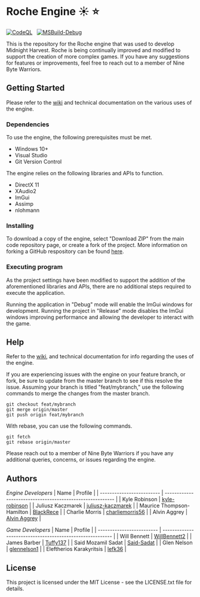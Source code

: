 # Roche Engine :sunny: :star:

[![CodeQL](https://github.com/Nine-Byte-Warriors/roche-engine/actions/workflows/codeql.yml/badge.svg)](https://github.com/Nine-Byte-Warriors/roche-engine/actions/workflows/codeql.yml)
&nbsp;
[![MSBuild-Debug](https://github.com/Nine-Byte-Warriors/roche-engine/actions/workflows/msbuild-debug.yml/badge.svg)](https://github.com/Nine-Byte-Warriors/roche-engine/actions/workflows/msbuild-debug.yml)

This is the repository for the Roche engine that was used to develop Midnight Harvest. Roche is being continually improved and modified to support the creation of more complex games. If you have any suggestions for features or improvements, feel free to reach out to a member of Nine Byte Warriors.

## Getting Started

Please refer to the [wiki](https://github.com/Nine-Byte-Warriors/roche-engine/wiki) and technical documentation on the various uses of the engine.

### Dependencies

To use the engine, the following prerequisites must be met.
* Windows 10+
* Visual Studio
* Git Version Control

The engine relies on the following libraries and APIs to function.
* DirectX 11
* XAudio2
* ImGui
* Assimp
* nlohmann

### Installing

To download a copy of the engine, select "Download ZIP" from the main code repository page, or create a fork of the project. More information on forking a GitHub respository can be found [here](https://www.youtube.com/watch?v=XTolZqmZq6s).

### Executing program

As the project settings have been modified to support the addition of the aforementioned libraries and APIs, there are no additional steps required to execute the application.

Running the application in "Debug" mode will enable the ImGui windows for development. Running the project in "Release" mode disables the ImGui windows improving performance and allowing the developer to interact with the game.

## Help

Refer to the [wiki](https://github.com/Nine-Byte-Warriors/roche-engine/wiki), and technical documentation for info regarding the uses of the engine.

If you are experiencing issues with the engine on your feature branch, or fork, be sure to update from the master branch to see if this resolve the issue. Assuming your branch is titled "feat/mybranch," use the following commands to merge the changes from the master branch.

```
git checkout feat/mybranch
git merge origin/master
git push origin feat/mybranch
```

With rebase, you can use the following commands.

```
git fetch
git rebase origin/master
```

Please reach out to a member of Nine Byte Warriors if you have any additional queries, concerns, or issues regarding the engine.

## Authors

_Engine Developers_
| Name                      | Profile                                                   |
| ------------------------- | --------------------------------------------------------- |
| Kyle Robinson             | [kyle-robinson](https://github.com/kyle-robinson)         |
| Juliusz Kaczmarek         | [juliusz-kaczmarek](https://github.com/juliusz-kaczmarek) |
| Maurice Thompson-Hamilton | [BlackRece](https://github.com/BlackRece)                 |
| Charlie Morris            | [charliemorris56](https://github.com/charliemorris56)     |
| Alvin Aggrey              | [Alvin Aggrey](https://github.com/AlvinAggrey)            |

_Game Developers_
| Name                      | Profile                                                   |
| ------------------------- | --------------------------------------------------------- |
| Will Bennett              | [WillBennett2](https://github.com/WillBennett2)           |
| James Barber              | [Tuffy137](https://github.com/Tuffy137)                   |
| Said Mozamil Sadat        | [Said-Sadat](https://github.com/Said-Sadat)               |
| Glen Nelson               | [glennelson1](https://github.com/glennelson1)             |
| Eleftherios Karakyritsis  | [lefk36](https://github.com/lefk36)                       |

## License

This project is licensed under the MIT License - see the LICENSE.txt file for details.
